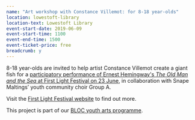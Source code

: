 ```yaml
---
name: "Art workshop with Constance Villemot: for 8-18 year-olds"
location: lowestoft-library
location-text: Lowestoft Library
event-start-date: 2019-06-09
event-start-time: 1100
event-end-time: 1500
event-ticket-price: free
breadcrumb: y
---
```


8-18 year-olds are invited to help artist Constance Villemot create a giant fish for a [participatory performance of Ernest Hemingway's <cite>The Old Man and the Sea</cite> at First Light Festival on 23 June](/events/lowestoft-2019-06-23-first-light-performance/), in collaboration with Snape Maltings’ youth community choir Group A.

Visit the [First Light Festival website](https://firstlightlowestoft.com/whats-on/the-old-man-and-the-seas/) to find out more.

This project is part of our [BLOC youth arts programme](/bloc/).
